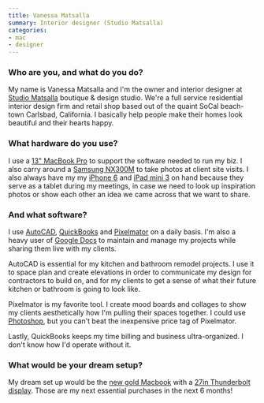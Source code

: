 ```yaml
---
title: Vanessa Matsalla
summary: Interior designer (Studio Matsalla)
categories:
- mac
- designer
---
```


### Who are you, and what do you do?

My name is Vanessa Matsalla and I'm the owner and interior designer at [Studio Matsalla](http://www.studiomatsalla.com/ "Vanessa's studio") boutique & design studio. We're a full service residential interior design firm and retail shop based out of the quaint SoCal beach-town Carlsbad, California. I basically help people make their homes look beautiful and their hearts happy.

### What hardware do you use?

I use a [13" MacBook Pro][macbook-pro] to support the software needed to run my biz. I also carry around a [Samsung NX300M][nx300m] to take photos at client site visits. I also always have my my [iPhone 6][iphone-6] and [iPad mini 3][ipad-mini-3] on hand because they serve as a tablet during my meetings, in case we need to look up inspiration photos or show each other an idea we came across that we want to share.

### And what software?

I use [AutoCAD][], [QuickBooks][] and [Pixelmator][] on a daily basis. I'm also a heavy user of [Google Docs][google-docs] to maintain and manage my projects while sharing them live with my clients.

AutoCAD is essential for my kitchen and bathroom remodel projects. I use it to space plan and create elevations in order to communicate my design for contractors to build on, and for my clients to get a sense of what their future kitchen or bathroom is going to look like.

Pixelmator is my favorite tool. I create mood boards and collages to show my clients aesthetically how I'm pulling their spaces together. I could use [Photoshop][], but you can't beat the inexpensive price tag of Pixelmator.

Lastly, QuickBooks keeps my time billing and business ultra-organized. I don't know how I'd operate without it.

### What would be your dream setup?

My dream set up would be the [new gold Macbook][macbook.2] with a [27in Thunderbolt display][thunderbolt-display]. Those are my next essential purchases in the next 6 months!

[autocad]: https://www.autodesk.com/products/autocad/overview "CAD software."
[google-docs]: https://en.wikipedia.org/wiki/Google_Docs "A web-based office suite."
[ipad-mini-3]: https://en.wikipedia.org/wiki/IPad_Mini_3 "A 7.9 inch tablet device with a Retina screen."
[iphone-6]: https://en.wikipedia.org/wiki/IPhone_6 "A smartphone."
[macbook-pro]: https://www.apple.com/macbook-pro/ "A laptop."
[macbook.2]: https://en.wikipedia.org/wiki/MacBook_(2015_version) "A very thin 12 inch laptop."
[nx300m]: https://www.samsung.com/global/nx/nx300m/index.html "A 20.3 megapixel digital camera."
[photoshop]: https://www.adobe.com/products/photoshop.html "A bitmap image editor."
[pixelmator]: https://www.pixelmator.com/mac/ "An image editor for the Mac."
[quickbooks]: https://quickbooks.intuit.com/ "Business accounting software for Windows."
[thunderbolt-display]: https://www.apple.com/displays/ "A Thunderbolt-powered monitor."
